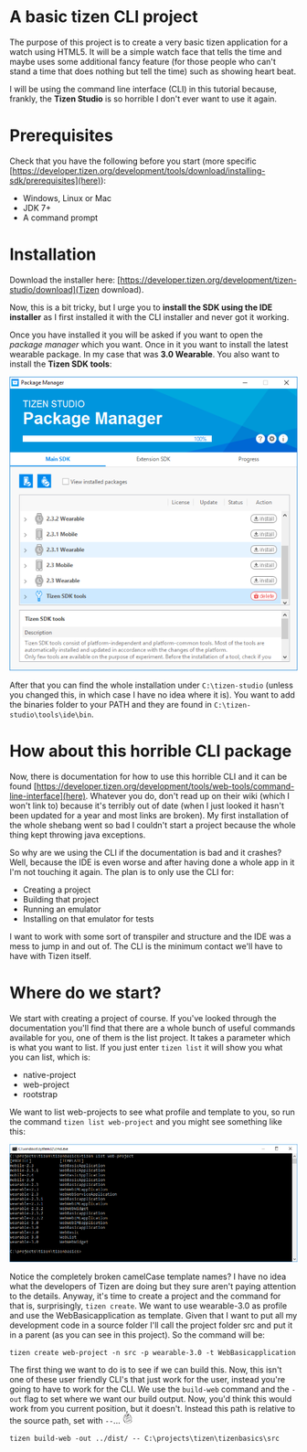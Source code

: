 # A basic tizen CLI project

The purpose of this project is to create a very basic tizen application for a watch using HTML5. It will be a simple watch face that tells the time and maybe uses some additional fancy feature (for those people who can't stand a time that does nothing but tell the time) such as showing heart beat.

I will be using the command line interface (CLI) in this tutorial because, frankly, the **Tizen Studio** is so horrible I don't ever want to use it again.

# Prerequisites

Check that you have the following before you start (more specific [https://developer.tizen.org/development/tools/download/installing-sdk/prerequisites](here)):

 * Windows, Linux or Mac
 * JDK 7+
 * A command prompt

# Installation

Download the installer here: [https://developer.tizen.org/development/tizen-studio/download](Tizen download).

Now, this is a bit tricky, but I urge you to **install the SDK using the IDE installer** as I first installed it with the CLI installer and never got it working.

Once you have installed it you will be asked if you want to open the _package manager_ which you want. Once in it you want to install the latest wearable package. In my case that was **3.0 Wearable**. You also want to install the **Tizen SDK tools**:

![Package manager](assets/screenshots/package-manager.png)

After that you can find the whole installation under `C:\tizen-studio` (unless you changed this, in which case I have no idea where it is). You want to add the binaries folder to your PATH and they are found in `C:\tizen-studio\tools\ide\bin`.

# How about this horrible CLI package

Now, there is documentation for how to use this horrible CLI and it can be found [https://developer.tizen.org/development/tools/web-tools/command-line-interface](here). Whatever you do, don't read up on their wiki (which I won't link to) because it's terribly out of date (when I just looked it hasn't been updated for a year and most links are broken). My first installation of the whole shebang went so bad I couldn't start a project because the whole thing kept throwing java exceptions.

So why are we using the CLI if the documentation is bad and it crashes? Well, because the IDE is even worse and after having done a whole app in it I'm not touching it again. The plan is to only use the CLI for:

 * Creating a project
 * Building that project
 * Running an emulator
 * Installing on that emulator for tests

I want to work with some sort of transpiler and structure and the IDE was a mess to jump in and out of. The CLI is the minimum contact we'll have to have with Tizen itself.

# Where do we start?

We start with creating a project of course. If you've looked through the documentation you'll find that there are a whole bunch of useful commands available for you, one of them is the list project. It takes a parameter which is what you want to list. If you just enter `tizen list` it will show you what you can list, which is:

 * native-project
 * web-project
 * rootstrap

We want to list web-projects to see what profile and template to you, so run the command `tizen list web-project` and you might see something like this:

![Tizen list](assets/screenshots/tizen-list.png)

Notice the completely broken camelCase template names? I have no idea what the developers of Tizen are doing but they sure aren't paying attention to the details. Anyway, it's time to create a project and the command for that is, surprisingly, `tizen create`. We want to use wearable-3.0 as profile and use the WebBasicapplication as template. Given that I want to put all my development code in a source folder I'll call the project folder src and put it in a parent (as you can see in this project). So the command will be: 

```
tizen create web-project -n src -p wearable-3.0 -t WebBasicapplication
```

The first thing we want to do is to see if we can build this. Now, this isn't one of these user friendly CLI's that just work for the user, instead you're going to have to work for the CLI. We use the `build-web` command and the `-out` flag to set where we want our build output. Now, you'd think this would work from you current position, but it doesn't. Instead this path is relative to the source path, set with `--`... ![ffffuuu](assets/special-need/ffffuuuuu.png)

```
tizen build-web -out ../dist/ -- C:\projects\tizen\tizenbasics\src
```

